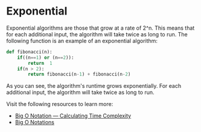 # Exponential

Exponential algorithms are those that grow at a rate of 2^n. This means that for each additional input, the algorithm will take twice as long to run. The following function is an example of an exponential algorithm:

```python
def fibonacci(n):
    if((n==1) or (n==2)):
        return  1
    if(n > 2):
        return fibonacci(n-1) + fibonacci(n-2)
```

As you can see, the algorithm's runtime grows exponentially. For each additional input, the algorithm will take twice as long to run.

Visit the following resources to learn more:

- [Big O Notation — Calculating Time Complexity](https://www.youtube.com/watch?v=Z0bH0cMY0E8)
- [Big O Notations](https://www.youtube.com/watch?v=V6mKVRU1evU)
